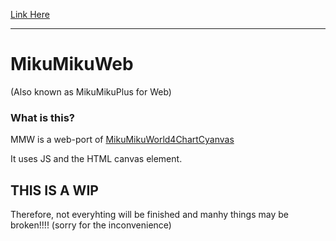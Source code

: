 [Link Here](https://mikumikuplus.web.app/)

---

# MikuMikuWeb
(Also known as MikuMikuPlus for Web)

### What is this?
MMW is a web-port of [MikuMikuWorld4ChartCyanvas](https://github.com/sevenc-nanashi/MikuMikuWorld4CC)

It uses JS and the HTML canvas element.

## THIS IS A WIP
Therefore, not everyhting will be finished and manhy things may be broken!!!! (sorry for the inconvenience)